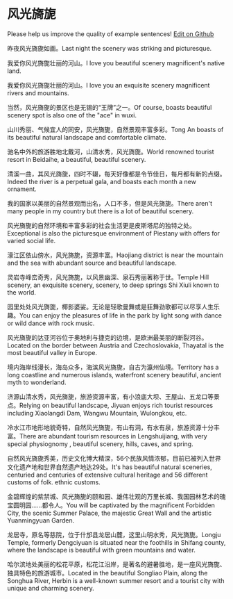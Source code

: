 # 风光旖旎

Please help us improve the quality of example sentences! [Edit on Github](https://github.com/jiyushe/jiyu-example-sentence-source/blob/main/chinese/fengguangyini.md)

<p><span class="chinese">昨夜风光旖旎如画。</span><span class="english">Last night the scenery was striking and picturesque.</span></p>

<p><span class="chinese">我爱你风光旖旎壮丽的河山。</span><span class="english">I love you beautiful scenery magnificent's native land.</span></p>

<p><span class="chinese">我爱你风光旖旎壮丽的河山。</span><span class="english">I love you an exquisite scenery magnificent rivers and mountains.</span></p>

<p><span class="chinese">当然，风光旖旎的景区也是无锡的“王牌”之一。</span><span class="english">Of course, boasts beautiful scenery spot is also one of the "ace" in wuxi.</span></p>

<p><span class="chinese">山川秀丽、气候宜人的同安，风光旖旎，自然景观丰富多彩。</span><span class="english">Tong An boasts of its beautiful natural landscape and comfortable climate.</span></p>

<p><span class="chinese">驰名中外的旅游胜地北戴河，山清水秀，风光旖旎。</span><span class="english">World renowned tourist resort in Beidaihe, a beautiful, beautiful scenery.</span></p>

<p><span class="chinese">清溪一曲，其风光旖旎，四时不辍，每天好像都是令节佳日，每月都有新的点缀。</span><span class="english">Indeed the river is a perpetual gala, and boasts each month a new ornament.</span></p>

<p><span class="chinese">我的国家以美丽的自然景观而出名，人口不多，但是风光旖旎。</span><span class="english">There aren't many people in my country but there is a lot of beautiful scenery.</span></p>

<p><span class="chinese">风光旖旎的自然环境和丰富多彩的社会生活更是皮斯塔尼的独特之处。</span><span class="english">Exceptional is also the picturesque environment of Piestany with offers for varied social life.</span></p>

<p><span class="chinese">濠江区依山傍水，风光旖旎，资源丰富。</span><span class="english">Haojiang district is near the mountain and the sea with abundant source and beautiful landscape.</span></p>

<p><span class="chinese">灵岩寺峰峦奇秀，风光旖旎，以风景幽深、泉石秀丽著称于世。</span><span class="english">Temple Hill scenery, an exquisite scenery, scenery, to deep springs Shi Xiuli known to the world.</span></p>

<p><span class="chinese">园里处处风光旖旎，椰影婆娑。无论是轻歌曼舞或是狂舞劲歌都可以尽享人生乐趣。</span><span class="english">You can enjoy the pleasures of life in the park by light song with dance or wild dance with rock music.</span></p>

<p><span class="chinese">风光旖旎的达亚河谷位于奥地利与捷克的边境，是欧洲最美丽的断裂河谷。</span><span class="english">Located on the border between Austria and Czechoslovakia, Thayatal is the most beautiful valley in Europe.</span></p>

<p><span class="chinese">境内海岸线漫长，海岛众多，海滨风光旖旎，自古为瀛州仙境。</span><span class="english">Territory has a long coastline and numerous islands, waterfront scenery beautiful, ancient myth to wonderland.</span></p>

<p><span class="chinese">济源山清水秀，风光旖旎，旅游资源丰富，有小浪底大坝、王屋山、五龙口等景点。</span><span class="english">Relying on beautiful landscape, Jiyuan enjoys rich tourist resources including Xiaolangdi Dam, Wangwu Mountain, Wulongkou, etc.</span></p>

<p><span class="chinese">冷水江市地形地貌奇特，自然风光旖旎，有山有洞，有水有泉，旅游资源十分丰富。</span><span class="english">There are abundant tourism resources in Lengshuijiang, with very special physiognomy , beautiful scenery, hills, caves, and spring.</span></p>

<p><span class="chinese">自然风光旖旎秀美，历史文化博大精深，56个民族风情浓郁，目前已被列入世界文化遗产地和世界自然遗产地达29处。</span><span class="english">It's has beautiful natural sceneries, centuried and centuries of extensive cultural heritage and 56 different customs of folk. ethnic customs.</span></p>

<p><span class="chinese">金碧辉煌的紫禁城、风光旖旎的颐和园、雄伟壮观的万里长城、我国园林艺术的瑰宝圆明园……都令人。</span><span class="english">You will be captivated by the magnificent Forbidden City, the scenic Summer Palace, the majestic Great Wall and the artistic Yuanmingyuan Garden.</span></p>

<p><span class="chinese">龙居寺，原名等慈院，位于什邡县龙居山麓，这里山明水秀，风光旖旎。</span><span class="english">Longju Temple, formerly Dengciyuan is situated near the foothills in Shifang county, where the landscape is beautiful with green mountains and water.</span></p>

<p><span class="chinese">哈尔滨地处美丽的松花平原，松花江沿岸，是著名的避暑胜地，是一座风光旖旎、独具特色的旅游城市。</span><span class="english">Located in the beautiful Songliao Plain, along the Songhua River, Herbin is a well-known summer resort and a tourist city with unique and charming scenery.</span></p>

